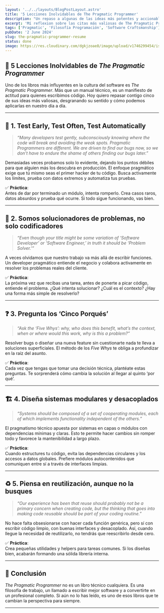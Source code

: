 ```yaml
---
layout: '../../layouts/BlogPostLayout.astro'
title: '5 Lecciones Inolvidables de The Pragmatic Programmer'
description: "Un repaso a algunas de las ideas más potentes y accionables del clásico libro 'The Pragmatic Programmer'."
excerpt: 'Mí reflexion sobre las citas más valiosas de The Pragmatic Programmer y cómo poder aplicarlas en el día a día como desarrollador.'
tags: ['Pragmatic', 'Filosofía Programación', 'Software Craftsmanship']
pubDate: '2 June 2024'
slug: the-pragmatic-programmer-resume
status: done
image: https://res.cloudinary.com/dgkjzoae8/image/upload/v1746299454/istockphoto-1271584187-612x612_jlqzlu.jpg
---
```


## 📖 5 Lecciones Inolvidables de _The Pragmatic Programmer_

Uno de los libros más influyentes en la cultura del software es _The Pragmatic Programmer_. Más que un manual técnico, es un manifiesto de actitud para quienes escribimos código. Hoy quiero repasar contigo cinco de sus ideas más valiosas, desgranando su sentido y cómo podemos aplicarlas en nuestro día a día.

---

## 🧪 1. **Test Early, Test Often, Test Automatically**

> _“Many developers test gently, subconsciously knowing where the code will break and avoiding the weak spots. Pragmatic Programmers are different. We are driven to find our bugs now, so we don’t have to endure the shame of others finding our bugs later.”_

Demasiadas veces probamos solo lo evidente, dejando los puntos débiles para que alguien más los descubra en producción. El enfoque pragmático exige que tú mismo seas el primer hacker de tu código. Busca activamente los límites, prueba con datos extremos y automatiza tus pruebas.

✅ **Práctica**:  
Antes de dar por terminado un módulo, intenta romperlo. Crea casos raros, datos absurdos y prueba qué ocurre. Si todo sigue funcionando, vas bien.

---

## 🧩 2. **Somos solucionadores de problemas, no solo codificadores**

> _“Even though your title might be some variation of ‘Software Developer’ or ‘Software Engineer,’ in truth it should be ‘Problem Solver.’”_

A veces olvidamos que nuestro trabajo va más allá de escribir funciones. Un developer pragmático entiende el negocio y colabora activamente en resolver los problemas reales del cliente.

✅ **Práctica**:  
La próxima vez que recibas una tarea, antes de ponerte a picar código, entiende el problema. ¿Qué intenta solucionar? ¿Cuál es el contexto? ¿Hay una forma más simple de resolverlo?

---

## ❓ 3. **Pregunta los ‘Cinco Porqués’**

> _“Ask the ‘Five Whys’: why, who does this benefit, what’s the context, when or where would this work, why is this a problem?”_

Resolver bugs o diseñar una nueva feature sin cuestionarte nada te lleva a soluciones superficiales. El método de los _Five Whys_ te obliga a profundizar en la raíz del asunto.

✅ **Práctica**:  
Cada vez que tengas que tomar una decisión técnica, plantéate estas preguntas. Te sorprenderá cómo cambia la solución al llegar al quinto ‘por qué’.

---

## 🏗️ 4. **Diseña sistemas modulares y desacoplados**

> _“Systems should be composed of a set of cooperating modules, each of which implements functionality independent of the others.”_

El pragmatismo técnico apuesta por sistemas en capas o módulos con dependencias mínimas y claras. Esto te permite hacer cambios sin romper todo y favorece la mantenibilidad a largo plazo.

✅ **Práctica**:  
Cuando estructures tu código, evita las dependencias circulares y los accesos a datos globales. Prefiere módulos autocontenidos que comuniquen entre sí a través de interfaces limpias.

---

## ♻️ 5. **Piensa en reutilización, aunque no la busques**

> _“Our experience has been that reuse should probably not be a primary concern when creating code, but the thinking that goes into making code reusable should be part of your coding routine.”_

No hace falta obsesionarse con hacer cada función genérica, pero sí con escribir código limpio, con buenas interfaces y desacoplado. Así, cuando llegue la necesidad de reutilizarlo, no tendrás que reescribirlo desde cero.

✅ **Práctica**:  
Crea pequeñas utilidades y helpers para tareas comunes. Si los diseñas bien, acabarán formando una sólida librería interna.

---

## 📌 Conclusión

_The Pragmatic Programmer_ no es un libro técnico cualquiera. Es una filosofía de trabajo, un llamado a escribir mejor software y a convertirte en un profesional completo. Si aún no lo has leído, es uno de esos libros que te cambian la perspectiva para siempre.

---
